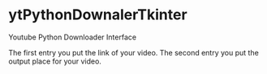 # ytPythonDownalerTkinter
Youtube Python Downloader Interface

The first entry you put the link of your video.
The second entry you put the output place for your video.
